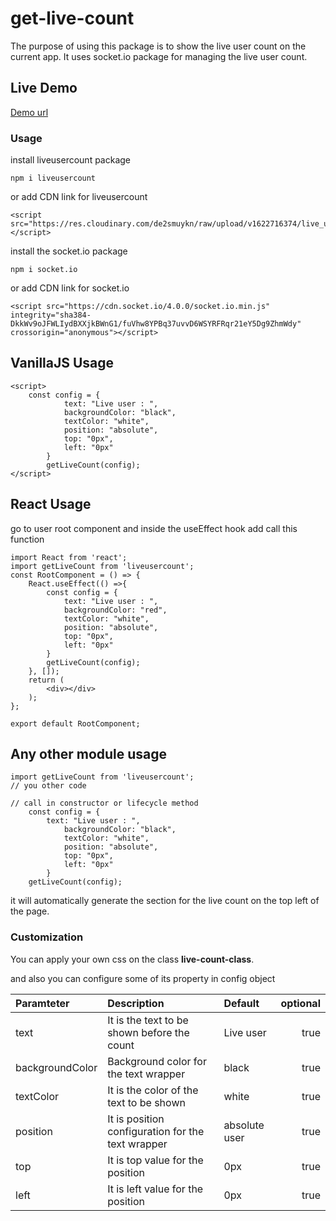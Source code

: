 # get-live-count

The purpose of using this package is to show the live user count on the current app. It uses socket.io package for managing the live user count.

## Live Demo
[Demo url](https://oswalgopal.github.io/live-tracker)

### Usage
install liveusercount package
```
npm i liveusercount
```
or add CDN link for liveusercount
```
<script src="https://res.cloudinary.com/de2smuykn/raw/upload/v1622716374/live_user_count.js"></script>
```

install the socket.io package

```
npm i socket.io
```

or add CDN link for socket.io
```
<script src="https://cdn.socket.io/4.0.0/socket.io.min.js" integrity="sha384-DkkWv9oJFWLIydBXXjkBWnG1/fuVhw8YPBq37uvvD6WSYRFRqr21eY5Dg9ZhmWdy" crossorigin="anonymous"></script>
```

## VanillaJS Usage

```
<script>
    const config = {
            text: "Live user : ",
            backgroundColor: "black",
            textColor: "white",
            position: "absolute",
            top: "0px",
            left: "0px"
        }
        getLiveCount(config);
</script>
```
## React Usage

go to user root component and inside the useEffect hook add call this function

```
import React from 'react';
import getLiveCount from 'liveusercount';
const RootComponent = () => {
    React.useEffect(() =>{
        const config = {
            text: "Live user : ",
            backgroundColor: "red",
            textColor: "white",
            position: "absolute",
            top: "0px",
            left: "0px"
        }
        getLiveCount(config);
    }, []);
    return (
        <div></div>
    );
};

export default RootComponent;

```

## Any other module usage

```
import getLiveCount from 'liveusercount';
// you other code

// call in constructor or lifecycle method
    const config = {
        text: "Live user : ",
            backgroundColor: "black",
            textColor: "white",
            position: "absolute",
            top: "0px",
            left: "0px"
        }
    getLiveCount(config);
```

it will automatically generate the section for the live count on the top left of the page.

### Customization

You can apply your own css on the class **live-count-class**.

and also you can configure some of its property in config object

| Paramteter | Description | Default | optional |
| :---    | :----| :---- | ----: |
| text | It is the text to be shown before the count | Live user | true|
| backgroundColor | Background color for the text wrapper | black | true|
| textColor | It is the color of the text to be shown | white | true|
| position | It is position configuration for the text wrapper  | absolute user | true|
| top | It is top value for the position | 0px | true|
| left | It is left value for the position | 0px | true|



